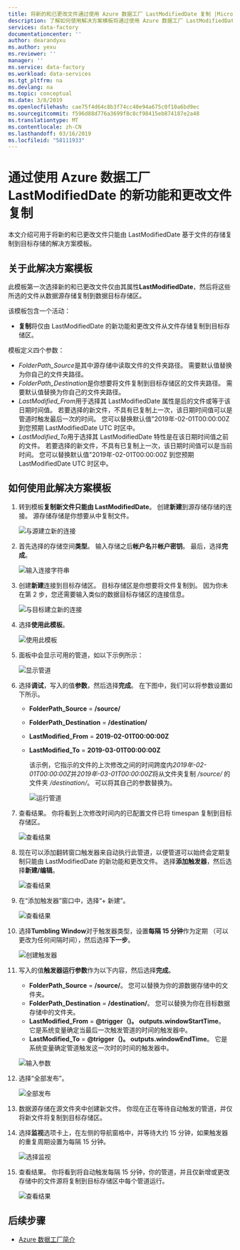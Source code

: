 ```yaml
---
title: 将新的和已更改文件通过使用 Azure 数据工厂 LastModifiedDate 复制 |Microsoft Docs
description: 了解如何使用解决方案模板将通过使用 Azure 数据工厂 LastModifiedDate 的新功能和更改文件复制。
services: data-factory
documentationcenter: ''
author: dearandyxu
ms.author: yexu
ms.reviewer: ''
manager: ''
ms.service: data-factory
ms.workload: data-services
ms.tgt_pltfrm: na
ms.devlang: na
ms.topic: conceptual
ms.date: 3/8/2019
ms.openlocfilehash: cae75f4d64c8b3f74cc40e94a675c0f10a6bd9ec
ms.sourcegitcommit: f596d88d776a3699f8c8cf98415eb874187e2a48
ms.translationtype: MT
ms.contentlocale: zh-CN
ms.lasthandoff: 03/16/2019
ms.locfileid: "58111933"
---
```

# <a name="copy-new-and-changed-files-by-lastmodifieddate-with-azure-data-factory"></a>通过使用 Azure 数据工厂 LastModifiedDate 的新功能和更改文件复制

本文介绍可用于将新的和已更改文件只能由 LastModifiedDate 基于文件的存储复制到目标存储的解决方案模板。 

## <a name="about-this-solution-template"></a>关于此解决方案模板

此模板第一次选择新的和已更改文件仅由其属性**LastModifiedDate**，然后将这些所选的文件从数据源存储复制到数据目标存储区。

该模板包含一个活动：
- **复制**将仅由 LastModifiedDate 的新功能和更改文件从文件存储复制到目标存储区。

模板定义四个参数：
-  *FolderPath_Source*是其中源存储中读取文件的文件夹路径。 需要默认值替换为你自己的文件夹路径。
-  *FolderPath_Destination*是你想要将文件复制到目标存储区的文件夹路径。 需要默认值替换为你自己的文件夹路径。
-  *LastModified_From*用于选择其 LastModifiedDate 属性是后的文件或等于该日期时间值。  若要选择的新文件，不具有已复制上一次，该日期时间值可以是管道时触发最后一次的时间。 您可以替换默认值"2019年-02-01T00:00:00Z 到您预期 LastModifiedDate UTC 时区中。 
-  *LastModified_To*用于选择其 LastModifiedDate 特性是在该日期时间值之前的文件。 若要选择的新文件，不具有已复制上一次，该日期时间值可以是当前时间。  您可以替换默认值"2019年-02-01T00:00:00Z 到您预期 LastModifiedDate UTC 时区中。 

## <a name="how-to-use-this-solution-template"></a>如何使用此解决方案模板

1. 转到模板**复制新文件只能由 LastModifiedDate**。 创建**新建**到源存储存储的连接。 源存储存储是你想要从中复制文件。

    ![与源建立新的连接](media/solution-template-copy-new-files-lastmodifieddate/copy-new-files-lastmodifieddate1.png)
    
2. 首先选择的存储空间**类型**。 输入存储之后**帐户名**并**帐户密钥**。 最后，选择**完成**。

    ![输入连接字符串](media/solution-template-copy-new-files-lastmodifieddate/copy-new-files-lastmodifieddate2.png)
    
3. 创建**新建**连接到目标存储区。 目标存储区是你想要将文件复制到。 因为你未在第 2 步，您还需要输入类似的数据目标存储区的连接信息。

    ![与目标建立新的连接](media/solution-template-copy-new-files-lastmodifieddate/copy-new-files-lastmodifieddate3.png)

4. 选择**使用此模板**。

    ![使用此模板](media/solution-template-copy-new-files-lastmodifieddate/copy-new-files-lastmodifieddate4.png)
    
5. 面板中会显示可用的管道，如以下示例所示：

    ![显示管道](media/solution-template-copy-new-files-lastmodifieddate/copy-new-files-lastmodifieddate5.png)

6. 选择**调试**，写入的值**参数**，然后选择**完成**。  在下图中，我们可以将参数设置如下所示。
   - **FolderPath_Source** = **/source/**
   - **FolderPath_Destination** = **/destination/**
   - **LastModified_From** =  **2019-02-01T00:00:00Z**
   - **LastModified_To** = **2019-03-01T00:00:00Z**
    
     该示例，它指示的文件的上次修改之间的时间跨度内*2019年-02-01T00:00:00Z*并*2019年-03-01T00:00:00Z*将从文件夹复制 */source/* 的文件夹 */destination/*。  可以将其自己的参数替换为。
    
     ![运行管道](media/solution-template-copy-new-files-lastmodifieddate/copy-new-files-lastmodifieddate6.png)

7. 查看结果。 你将看到上次修改时间内的已配置文件已将 timespan 复制到目标存储区。

    ![查看结果](media/solution-template-copy-new-files-lastmodifieddate/copy-new-files-lastmodifieddate7.png)
    
8. 现在可以添加翻转窗口触发器来自动执行此管道，以便管道可以始终会定期复制只能由 LastModifiedDate 的新功能和更改文件。  选择**添加触发器**，然后选择**新建/编辑**。

    ![查看结果](media/solution-template-copy-new-files-lastmodifieddate/copy-new-files-lastmodifieddate8.png)
    
9. 在“添加触发器”窗口中，选择“+ 新建”。

    ![查看结果](media/solution-template-copy-new-files-lastmodifieddate/copy-new-files-lastmodifieddate9.png)

10. 选择**Tumbling Window**对于触发器类型，设置**每隔 15 分钟**作为定期 （可以更改为任何间隔时间），然后选择**下一步**。

    ![创建触发器](media/solution-template-copy-new-files-lastmodifieddate/copy-new-files-lastmodifieddate10.png)    
    
11. 写入的值**触发器运行参数**作为以下内容，然后选择**完成**。
    - **FolderPath_Source** = **/source/**。  您可以替换为你的源数据存储中的文件夹。
    - **FolderPath_Destination** = **/destination/**。  您可以替换为你在目标数据存储中的文件夹。
    - **LastModified_From** =  **@trigger（)。 outputs.windowStartTime**。  它是系统变量确定当最后一次触发管道的时间的触发器中。
    - **LastModified_To** = **@trigger（)。 outputs.windowEndTime**。  它是系统变量确定管道触发这一次时的时间的触发器中。
    
    ![输入参数](media/solution-template-copy-new-files-lastmodifieddate/copy-new-files-lastmodifieddate11.png)
    
12. 选择“全部发布”。
    
    ![全部发布](media/solution-template-copy-new-files-lastmodifieddate/copy-new-files-lastmodifieddate12.png)

13. 数据源存储在源文件夹中创建新文件。  你现在正在等待自动触发的管道，并仅将新文件将复制到目标存储区。

14. 选择**监视**选项卡上，在左侧的导航窗格中，并等待大约 15 分钟，如果触发器的重复周期设置为每隔 15 分钟。 

    ![选择监视](media/solution-template-copy-new-files-lastmodifieddate/copy-new-files-lastmodifieddate14.png)

15. 查看结果。 你将看到将自动触发每隔 15 分钟，你的管道，并且仅新增或更改存储中的文件源将复制到目标存储区中每个管道运行。

    ![查看结果](media/solution-template-copy-new-files-lastmodifieddate/copy-new-files-lastmodifieddate15.png)
    
## <a name="next-steps"></a>后续步骤

- [Azure 数据工厂简介](introduction.md)